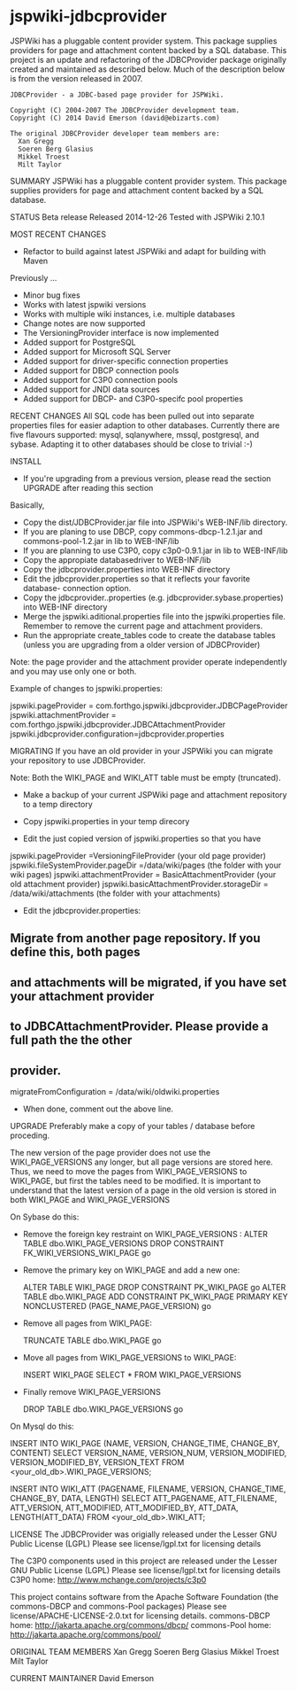 jspwiki-jdbcprovider
====================

JSPWiki has a pluggable content provider system. This package supplies providers for page and attachment content backed by a SQL database. This project is an update and refactoring of the JDBCProvider package originally created and maintained as described below. Much of the description below is from the version released in 2007. 

    JDBCProvider - a JDBC-based page provider for JSPWiki.

    Copyright (C) 2004-2007 The JDBCProvider development team.
    Copyright (C) 2014 David Emerson (david@ebizarts.com)
    
    The original JDBCProvider developer team members are:
      Xan Gregg
      Soeren Berg Glasius
      Mikkel Troest
      Milt Taylor

SUMMARY
JSPWiki has a pluggable content provider system. This package supplies
providers for page and attachment content backed by a SQL database.

STATUS
Beta release
Released 2014-12-26
Tested with JSPWiki 2.10.1

MOST RECENT CHANGES

* Refactor to build against latest JSPWiki and adapt for building with Maven

Previously ...
* Minor bug fixes
* Works with latest jspwiki versions
* Works with multiple wiki instances, i.e. multiple databases
* Change notes are now supported
* The VersioningProvider interface is now implemented
* Added support for PostgreSQL
* Added support for Microsoft SQL Server
* Added support for driver-specific connection properties
* Added support for DBCP connection pools
* Added support for C3P0 connection pools
* Added support for JNDI data sources
* Added support for DBCP- and C3P0-specifc pool properties


RECENT CHANGES
All SQL code has been pulled out into separate properties files for easier
adaption to other databases. Currently there are five flavours supported: mysql, 
sqlanywhere, mssql, postgresql, and sybase.
Adapting it to other databases should be close to trivial :-)


INSTALL
* If you're upgrading from a previous version, please read the section UPGRADE 
  after reading this section

Basically,
 - Copy the dist/JDBCProvider.jar file into JSPWiki's WEB-INF/lib directory.
 - If you are planing to use DBCP, copy commons-dbcp-1.2.1.jar and commons-pool-1.2.jar
   in lib  to WEB-INF/lib 
 - If you are planning to use C3P0, copy c3p0-0.9.1.jar in lib to WEB-INF/lib
 - Copy the appropiate databasedriver to WEB-INF/lib
 - Copy the jdbcprovider.properties into WEB-INF directory
 - Edit the jdbcprovider.properties so that it reflects your favorite database-
   connection option.
 - Copy the jdbcprovider.<flavour>.properties (e.g. jdbcprovider.sybase.properties) into
   WEB-INF directory
 - Merge the jspwiki.aditional.properties file into the jspwiki.properties file.
   Remember to remove the current page and attachment providers.
 - Run the appropriate create_tables code to create the database tables (unless
   you are upgrading from a older version of JDBCProvider)
 
Note: the page provider and the attachment provider operate independently
      and you may use only one or both.

Example of changes to jspwiki.properties:

jspwiki.pageProvider = com.forthgo.jspwiki.jdbcprovider.JDBCPageProvider
jspwiki.attachmentProvider = com.forthgo.jspwiki.jdbcprovider.JDBCAttachmentProvider
jspwiki.jdbcprovider.configuration=jdbcprovider.properties


MIGRATING
If you have an old provider in your JSPWiki you can migrate your repository to
use JDBCProvider. 

Note: Both the WIKI_PAGE and WIKI_ATT table must be empty (truncated).

* Make a backup of your current JSPWiki page and attachment repository to a 
  temp directory

* Copy jspwiki.properties in your temp direcory

* Edit the just copied version of jspwiki.properties so that you have

jspwiki.pageProvider =VersioningFileProvider (your old page provider)
jspwiki.fileSystemProvider.pageDir =/data/wiki/pages (the folder with your wiki pages)
jspwiki.attachmentProvider = BasicAttachmentProvider (your old attachment provider)
jspwiki.basicAttachmentProvider.storageDir = /data/wiki/attachments (the folder with your attachments)

* Edit the jdbcprovider.properties:

##
## Migrate from another page repository. If you define this, both pages
## and attachments will be migrated, if you have set your attachment provider
## to JDBCAttachmentProvider. Please provide a full path the the other
## provider.
migrateFromConfiguration = /data/wiki/oldwiki.properties

* When done, comment out the above line.


UPGRADE
Preferably make a copy of your tables / database before proceding.

The new version of the page provider does not use the WIKI_PAGE_VERSIONS any
longer, but all page versions are stored here. Thus, we need to move the pages 
from WIKI_PAGE_VERSIONS to WIKI_PAGE, but first the tables need to be modified. 
It is important to understand that the latest version of a page in the old
version is stored in both WIKI_PAGE and WIKI_PAGE_VERSIONS

On Sybase do this:

* Remove the foreign key restraint on WIKI_PAGE_VERSIONS :
  ALTER TABLE dbo.WIKI_PAGE_VERSIONS DROP CONSTRAINT FK_WIKI_VERSIONS_WIKI_PAGE
  go

* Remove the primary key on WIKI_PAGE and add a new one:

  ALTER TABLE WIKI_PAGE DROP CONSTRAINT PK_WIKI_PAGE
  go
  ALTER TABLE dbo.WIKI_PAGE ADD CONSTRAINT PK_WIKI_PAGE
       PRIMARY KEY NONCLUSTERED (PAGE_NAME,PAGE_VERSION)
  go

* Remove all pages from WIKI_PAGE:

  TRUNCATE TABLE dbo.WIKI_PAGE
  go

* Move all pages from WIKI_PAGE_VERSIONS to WIKI_PAGE:

  INSERT WIKI_PAGE SELECT * FROM WIKI_PAGE_VERSIONS

* Finally remove WIKI_PAGE_VERSIONS

  DROP TABLE dbo.WIKI_PAGE_VERSIONS
  go

On Mysql do this:

INSERT INTO WIKI_PAGE (NAME, VERSION, CHANGE_TIME, CHANGE_BY, CONTENT)
       SELECT VERSION_NAME, VERSION_NUM, VERSION_MODIFIED, VERSION_MODIFIED_BY, VERSION_TEXT
              FROM <your_old_db>.WIKI_PAGE_VERSIONS;

INSERT INTO WIKI_ATT (PAGENAME, FILENAME, VERSION, CHANGE_TIME, CHANGE_BY, DATA, LENGTH)
       SELECT ATT_PAGENAME, ATT_FILENAME, ATT_VERSION, ATT_MODIFIED, ATT_MODIFIED_BY, ATT_DATA, LENGTH(ATT_DATA)
              FROM <your_old_db>.WIKI_ATT;



LICENSE
The JDBCProvider was origially released under the Lesser GNU Public License (LGPL)
  Please see license/lgpl.txt for licensing details

The C3P0 components used in this project are released under the Lesser GNU Public License (LGPL)
  Please see license/lgpl.txt for licensing details
  C3P0 home: http://www.mchange.com/projects/c3p0
  
This project contains software from the Apache Software Foundation (the commons-DBCP and commons-Pool packages)
  Please see license/APACHE-LICENSE-2.0.txt for licensing details.
  commons-DBCP home: http://jakarta.apache.org/commons/dbcp/
  commons-Pool home: http://jakarta.apache.org/commons/pool/

ORIGINAL TEAM MEMBERS
Xan Gregg
Soeren Berg Glasius
Mikkel Troest
Milt Taylor

CURRENT MAINTAINER
David Emerson
